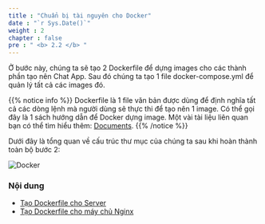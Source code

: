 ```yaml
---
title : "Chuẩn bị tài nguyên cho Docker"
date : "`r Sys.Date()`"
weight : 2
chapter : false
pre : " <b> 2.2 </b> "
---
```

Ở bước này, chúng ta sẽ tạo 2 Dockerfile để dựng images cho các thành phần tạo nên Chat App. Sau đó chúng ta tạo 1 file docker-compose.yml để quản lý tất cả các images đó.

{{% notice info %}}
Dockerfile là 1 file văn bản được dùng để định nghĩa tất cả các dòng lệnh mà người dùng sẽ thực thi để tạo nên 1 image. Có thể gọi đây là 1 sách hướng dẫn để Docker dựng image.
Một vài tài liệu liên quan bạn có thể tìm hiểu thêm: [Documents](https://docs.docker.com/reference/dockerfile/#:~:text=A%20Dockerfile%20is%20a%20text,line%20to%20assemble%20an%20image).
{{% /notice %}}

Dưới đây là tổng quan về cấu trúc thư mục của chúng ta sau khi hoàn thành toàn bộ bước 2:

![Docker](https://tamlv.buzz/aws-workshop/images/2.prerequisite/002-docker.png)

### Nội dung
  - [Tạo Dockerfile cho Server](2.1.1-createserverimage/)
  - [Tạo Dockerfile cho máy chủ Nginx](2.1.2-createnginximage)